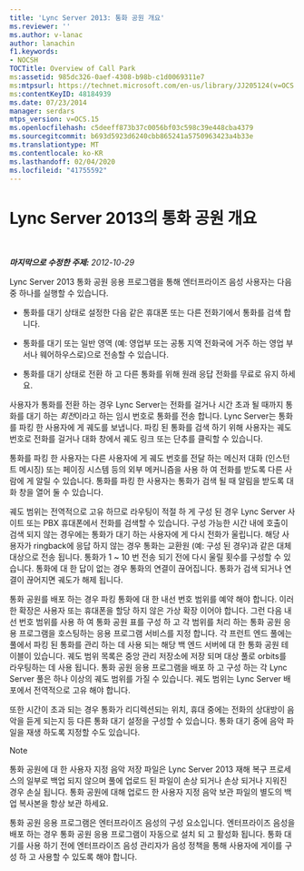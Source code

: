 ```yaml
---
title: 'Lync Server 2013: 통화 공원 개요'
ms.reviewer: ''
ms.author: v-lanac
author: lanachin
f1.keywords:
- NOCSH
TOCTitle: Overview of Call Park
ms:assetid: 985dc326-0aef-4308-b98b-c1d0069311e7
ms:mtpsurl: https://technet.microsoft.com/en-us/library/JJ205124(v=OCS.15)
ms:contentKeyID: 48184939
ms.date: 07/23/2014
manager: serdars
mtps_version: v=OCS.15
ms.openlocfilehash: c5deeff873b37c0056bf03c598c39e448cba4379
ms.sourcegitcommit: b693d5923d6240cbb865241a5750963423a4b33e
ms.translationtype: MT
ms.contentlocale: ko-KR
ms.lasthandoff: 02/04/2020
ms.locfileid: "41755592"
---
```

<div data-xmlns="http://www.w3.org/1999/xhtml">

<div class="topic" data-xmlns="http://www.w3.org/1999/xhtml" data-msxsl="urn:schemas-microsoft-com:xslt" data-cs="http://msdn.microsoft.com/en-us/">

<div data-asp="http://msdn2.microsoft.com/asp">

# <a name="overview-of-call-park-in-lync-server-2013"></a>Lync Server 2013의 통화 공원 개요

</div>

<div id="mainSection">

<div id="mainBody">

<span> </span>

_**마지막으로 수정한 주제:** 2012-10-29_

Lync Server 2013 통화 공원 응용 프로그램을 통해 엔터프라이즈 음성 사용자는 다음 중 하나를 실행할 수 있습니다.

  - 통화를 대기 상태로 설정한 다음 같은 휴대폰 또는 다른 전화기에서 통화를 검색 합니다.

  - 통화를 대기 또는 일반 영역 (예: 영업부 또는 공통 지역 전화국에 거주 하는 영업 부서나 웨어하우스로)으로 전송할 수 있습니다.

  - 통화를 대기 상태로 전환 하 고 다른 통화를 위해 원래 응답 전화를 무료로 유지 하세요.

사용자가 통화를 전환 하는 경우 Lync Server는 전화를 걸거나 시간 초과 될 때까지 통화를 대기 하는 *회전*이라고 하는 임시 번호로 통화를 전송 합니다. Lync Server는 통화를 파킹 한 사용자에 게 궤도를 보냅니다. 파킹 된 통화를 검색 하기 위해 사용자는 궤도 번호로 전화를 걸거나 대화 창에서 궤도 링크 또는 단추를 클릭할 수 있습니다.

통화를 파킹 한 사용자는 다른 사용자에 게 궤도 번호를 전달 하는 메신저 대화 (인스턴트 메시징) 또는 페이징 시스템 등의 외부 메커니즘을 사용 하 여 전화를 받도록 다른 사람에 게 알릴 수 있습니다. 통화를 파킹 한 사용자는 통화가 검색 될 때 알림을 받도록 대화 창을 열어 둘 수 있습니다.

궤도 범위는 전역적으로 고유 하므로 라우팅이 적절 하 게 구성 된 경우 Lync Server 사이트 또는 PBX 휴대폰에서 전화를 검색할 수 있습니다. 구성 가능한 시간 내에 호출이 검색 되지 않는 경우에는 통화가 대기 하는 사용자에 게 다시 전화가 울립니다. 해당 사용자가 ringback에 응답 하지 않는 경우 통화는 교환원 (예: 구성 된 경우)과 같은 대체 대상으로 전송 됩니다. 통화가 1 ~ 10 번 전송 되기 전에 다시 울릴 횟수를 구성할 수 있습니다. 통화에 대 한 답이 없는 경우 통화의 연결이 끊어집니다. 통화가 검색 되거나 연결이 끊어지면 궤도가 해제 됩니다.

통화 공원를 배포 하는 경우 파킹 통화에 대 한 내선 번호 범위를 예약 해야 합니다. 이러한 확장은 사용자 또는 휴대폰을 할당 하지 않은 가상 확장 이어야 합니다. 그런 다음 내선 번호 범위를 사용 하 여 통화 공원 표를 구성 하 고 각 범위를 처리 하는 통화 공원 응용 프로그램을 호스팅하는 응용 프로그램 서비스를 지정 합니다. 각 프런트 엔드 풀에는 풀에서 파킹 된 통화를 관리 하는 데 사용 되는 해당 백 엔드 서버에 대 한 통화 공원 테이블이 있습니다. 궤도 범위 목록은 중앙 관리 저장소에 저장 되며 대상 풀로 orbits를 라우팅하는 데 사용 됩니다. 통화 공원 응용 프로그램을 배포 하 고 구성 하는 각 Lync Server 풀은 하나 이상의 궤도 범위를 가질 수 있습니다. 궤도 범위는 Lync Server 배포에서 전역적으로 고유 해야 합니다.

또한 시간이 초과 되는 경우 통화가 리디렉션되는 위치, 휴대 중에는 전화의 상대방이 음악을 듣게 되는지 등 다른 통화 대기 설정을 구성할 수 있습니다. 통화 대기 중에 음악 파일을 재생 하도록 지정할 수도 있습니다.

<div>


> [!NOTE]  
> 통화 공원에 대 한 사용자 지정 음악 저장 파일은 Lync Server 2013 재해 복구 프로세스의 일부로 백업 되지 않으며 풀에 업로드 된 파일이 손상 되거나 손상 되거나 지워진 경우 손실 됩니다. 통화 공원에 대해 업로드 한 사용자 지정 음악 보관 파일의 별도의 백업 복사본을 항상 보관 하세요.



</div>

통화 공원 응용 프로그램은 엔터프라이즈 음성의 구성 요소입니다. 엔터프라이즈 음성을 배포 하는 경우 통화 공원 응용 프로그램이 자동으로 설치 되 고 활성화 됩니다. 통화 대기를 사용 하기 전에 엔터프라이즈 음성 관리자가 음성 정책을 통해 사용자에 게이를 구성 하 고 사용할 수 있도록 해야 합니다.

</div>

<span> </span>

</div>

</div>

</div>

